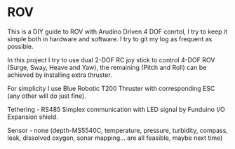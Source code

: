 # ROV
This is a DIY guide to ROV with Arudino Driven 4 DOF conrtol, I try to keep it simple both in hardware and software.
I try to git my log as frequent as possible.


In this project I try to use dual 2-DOF RC joy stick to control 4-DOF ROV (Surge, Sway, Heave and Yaw), the remaining (Pitch and Roll) can be achieved by installing extra thruster.

For simplicity I use Blue Robotic T200 Thruster with corresponding ESC (any other will do just fine).

Tethering - RS485 Simplex communication with LED signal by Funduino I/O Expansion shield.

Sensor - none (depth-MS5540C, temperature, pressure, turbidity, compass, leak, dissolved oxygen, sonar mapping... are all feasible, maybe next time)

